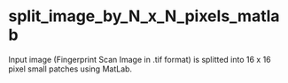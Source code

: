 # split_image_by_N_x_N_pixels_matlab
Input image (Fingerprint Scan Image in .tif format) is splitted into 16 x 16 pixel small patches using MatLab.
